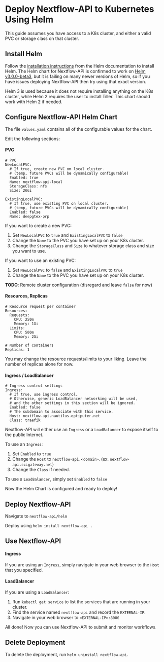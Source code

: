 # Deploy Nextflow-API to Kubernetes Using Helm

This guide assumes you have access to a K8s cluster, and either a valid PVC or storage class on that cluster.

## Install Helm

Follow the [installation instructions](https://helm.sh/docs/intro/install) from the Helm documentation to install Helm. The Helm chart for Nextflow-API is confirmed to work on [Helm v3.0.0-beta3](https://github.com/helm/helm/releases/tag/v3.0.0-beta.3), but it is failing on many newer versions of Helm, so if you have issues deploying Nextflow-API then try using that exact version.

Helm 3 is used because it does not require installing anything on the K8s cluster, while Helm 2 requires the user to install Tiller. This chart should work with Helm 2 if needed.

## Configure Nextflow-API Helm Chart

The file `values.yaml` contains all of the configurable values for the chart.

Edit the following sections:

#### PVC
```
# PVC
NewLocalPVC:
  # If true, create new PVC on local cluster.
  # (temp, future PVCs will be dynamically configurable)
  Enabled: true
  Name: nextflow-api-local
  StorageClass: nfs
  Size: 20Gi

ExistingLocalPVC:
  # If true, use existing PVC on local cluster.
  # (temp, future PVCs will be dynamically configurable)
  Enabled: false
  Name: deepgtex-prp
```

If you want to create a new PVC:

1. Set `NewLocalPVC` to `true` and `ExistingLocalPVC` to `false`
2. Change the `Name` to the PVC you have set up on your K8s cluster.
3. Change the `StorageClass` and `Size` to whatever storage class and size you want to use.

If you want to use an existing PVC:

1. Set `NewLocalPVC` to `false` and `ExistingLocalPVC` to `true`
2. Change the `Name` to the PVC you have set up on your K8s cluster.

__TODO__: Remote cluster configuration (disregard and leave `false` for now)

#### Resources, Replicas
```
# Resource request per container
Resources:
  Requests:
    CPU: 250m
    Memory: 1Gi
  Limits:
    CPU: 500m
    Memory: 2Gi

# Number of containers
Replicas: 1
```

You may change the resource requests/limits to your liking. Leave the number of replicas alone for now.

#### Ingress / LoadBalancer
```
# Ingress control settings
Ingress:
  # If true, use ingress control.
  # Otherwise, generic LoadBalancer networking will be used,
  # and the other settings in this section will be ignored.
  Enabled: false
  # The subdomain to associate with this service.
  Host: nextflow-api.nautilus.optiputer.net
  Class: traefik
```

Nextflow-API will either use an `Ingress` or a `LoadBalancer` to expose itself to the public Internet.

To use an `Ingress`:

1. Set `Enabled` to `true`
2. Change the `Host` to `nextflow-api.<domain>`. (ex. `nextflow-api.scigateway.net`)
3. Change the `Class` if needed.

To use a `LoadBalancer`, simply set `Enabled` to `false`

Now the Helm Chart is configured and ready to deploy!

## Deploy Nextflow-API

Navigate to `nextflow-api/helm`

Deploy using `helm install nextflow-api .`

## Use Nextflow-API

#### Ingress

If you are using an `Ingress`, simply navigate in your web browser to the `Host` that you specified.

#### LoadBalancer

If you are using a `LoadBalancer`:

1. Run `kubectl get service` to list the services that are running in your cluster.
2. Find the service named `nextflow-api` and record the `EXTERNAL-IP`.
3. Navigate in your web browser to `<EXTERNAL-IP>:8080`

All done! Now you can use Nextflow-API to submit and monitor workflows.

## Delete Deployment

To delete the deployment, run `helm uninstall nextflow-api`.
